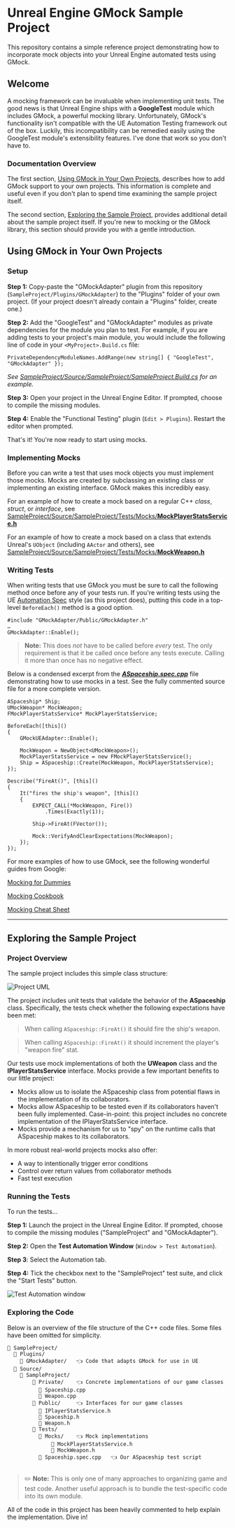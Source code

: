 # Unreal Engine GMock Sample Project

This repository contains a simple reference project demonstrating how to incorporate mock objects into your Unreal Engine automated tests using GMock.

## Welcome

A mocking framework can be invaluable when implementing unit tests. The good news is that Unreal Engine ships with a **GoogleTest** module which includes GMock, a powerful mocking library. Unfortunately, GMock's functionality isn't compatible with the UE Automation Testing framework out of the box. Luckily, this incompatibility can be remedied easily using the GoogleTest module's extensibility features. I've done that work so you don't have to.

### Documentation Overview

The first section, [Using GMock in Your Own Projects](#using-gmock-in-your-own-projects), describes how to add GMock support to your own projects. This information is complete and useful even if you don't plan to spend time examining the sample project itself.

The second section, [Exploring the Sample Project](#exploring-the-sample-project), provides additional detail about the sample project itself. If you're new to mocking or the GMock library, this section should provide you with a gentle introduction.

## Using GMock in Your Own Projects

### Setup

**Step 1:** Copy-paste the "GMockAdapter" plugin from this repository (`SampleProject/Plugins/GMockAdapter`) to the "Plugins" folder of your own project. (If your project doesn't already contain a "Plugins" folder, create one.)

**Step 2:** Add the "GoogleTest" and "GMockAdapter" modules as private dependencies for the module you plan to test. For example, if you are adding tests to your project's main module, you would include the following line of code in your `<MyProject>.Build.cs` file:

```
PrivateDependencyModuleNames.AddRange(new string[] { "GoogleTest", "GMockAdapter" });
```

*See [SampleProject/Source/SampleProject/SampleProject.Build.cs](SampleProject/Source/SampleProject/SampleProject.Build.cs) for an example.*

**Step 3:** Open your project in the Unreal Engine Editor. If prompted, choose to compile the missing modules.

**Step 4:** Enable the "Functional Testing" plugin (`Edit > Plugins`). Restart the editor when prompted.

That's it! You're now ready to start using mocks.

### Implementing Mocks

Before you can write a test that uses mock objects you must implement those mocks. Mocks are created by subclassing an existing class or implementing an existing interface. GMock makes this incredibly easy.

For an example of how to create a mock based on a regular C++ *class*, *struct*, or *interface*, see [SampleProject/Source/SampleProject/Tests/Mocks/**MockPlayerStatsService.h**](SampleProject/Source/SampleProject/Tests/Mocks/MockPlayerStatsService.h)

For an example of how to create a mock based on a class that extends Unreal's `UObject` (including `AActor` and others), see [SampleProject/Source/SampleProject/Tests/Mocks/**MockWeapon.h**](SampleProject/Source/SampleProject/Tests/Mocks/MockWeapon.h)

### Writing Tests

When writing tests that use GMock you must be sure to call the following method once before any of your tests run. If you're writing tests using the UE [Automation Spec](https://docs.unrealengine.com/4.27/en-US/TestingAndOptimization/Automation/AutomationSpec/) style (as this project does), putting this code in a top-level `BeforeEach()` method is a good option. 

```
#include "GMockAdapter/Public/GMockAdapter.h"
…
GMockAdapter::Enable();
```

> **Note:** This does *not* have to be called before *every* test. The only requirement is that it be called once before any tests execute. Calling it more than once has no negative effect.

Below is a condensed excerpt from the [***ASpaceship.spec.cpp***](SampleProject/Source/SampleProject/Tests/ASpaceship.spec.cpp) file demonstrating how to use mocks in a test. See the fully commented source file for a more complete version.

```
ASpaceship* Ship;
UMockWeapon* MockWeapon;
FMockPlayerStatsService* MockPlayerStatsService;

BeforeEach([this]()
{
    GMockUEAdapter::Enable();

    MockWeapon = NewObject<UMockWeapon>();
    MockPlayerStatsService = new FMockPlayerStatsService();
    Ship = ASpaceship::Create(MockWeapon, MockPlayerStatsService);
});

Describe("FireAt()", [this]()
{
    It("fires the ship's weapon", [this]()
    {
        EXPECT_CALL(*MockWeapon, Fire())
            .Times(Exactly(1));

        Ship->FireAt(FVector());

        Mock::VerifyAndClearExpectations(MockWeapon);
    });
});
```

For more examples of how to use GMock, see the following wonderful guides from Google:

[Mocking for Dummies](https://google.github.io/googletest/gmock_for_dummies.html)

[Mocking Cookbook](https://google.github.io/googletest/gmock_cook_book.html)

[Mocking Cheat Sheet](https://google.github.io/googletest/gmock_cheat_sheet.html)



------



## Exploring the Sample Project

### Project Overview

The sample project includes this simple class structure:

![Project UML](docs/images/UE_GMock_Sample_UML.png)

The project includes unit tests that validate the behavior of the **ASpaceship** class. Specifically, the tests check whether the following expectations have been met:

> When calling `ASpaceship::FireAt()` it should fire the ship's weapon.

> When calling `ASpaceship::FireAt()` it should increment the player's "weapon fire" stat.

Our tests use mock implementations of both the **UWeapon** class and the **IPlayerStatsService** interface. Mocks provide a few important benefits to our little project:

- Mocks allow us to isolate the ASpaceship class from potential flaws in the implementation of its collaborators. 
- Mocks allow ASpaceship to be tested even if its collaborators haven't been fully implemented. Case-in-point: this project includes no concrete implementation of the IPlayerStatsService interface.
- Mocks provide a mechanism for us to "spy" on the runtime calls that ASpaceship makes to its collaborators. 

In more robust real-world projects mocks also offer:

- A way to intentionally trigger error conditions
- Control over return values from collaborator methods
- Fast test execution

### Running the Tests

To run the tests…

**Step 1:** Launch the project in the Unreal Engine Editor. If prompted, choose to compile the missing modules ("SampleProject" and "GMockAdapter").

**Step 2:** Open the **Test Automation Window** (`Window > Test Automation`). 

**Step 3**: Select the Automation tab.

**Step 4:** Tick the checkbox next to the "SampleProject" test suite, and click the "Start Tests" button.

![Test Automation window](docs/images/Start_Tests.png)

### Exploring the Code

Below is an overview of the file structure of the C++ code files. Some files have been omitted for simplicity.

```
📂 SampleProject/
  📂 Plugins/
  	📂 GMockAdapter/   👈 Code that adapts GMock for use in UE
  📂 Source/
    📂 SampleProject/
        📂 Private/    👈 Concrete implementations of our game classes
          📄 Spaceship.cpp
          📄 Weapon.cpp
        📂 Public/     👈 Interfaces for our game classes
          📄 IPlayerStatsService.h
          📄 Spaceship.h
          📄 Weapon.h
        📂 Tests/
          📂 Mocks/    👈 Mock implementations
              📄 MockPlayerStatsService.h
              📄 MockWeapon.h
          📄 Spaceship.spec.cpp   👈 Our ASpaceship test script
        
```

> ✏️ **Note:** This is only one of many approaches to organizing game and test code. Another useful approach is to bundle the test-specific code into its own module.

All of the code in this project has been heavily commented to help explain the implementation. Dive in!
